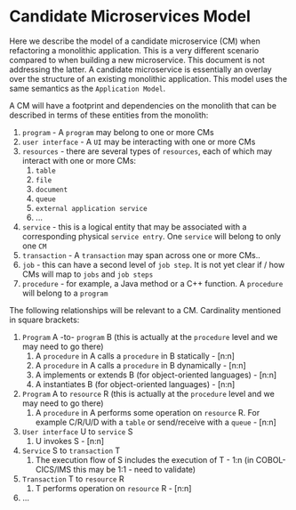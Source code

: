 # Candidate Microservices Model

Here we describe the model of a candidate microservice (CM) when refactoring a monolithic application.
This is a very different scenario compared to when building a new microservice.
This document is not addressing the latter. A candidate microservice is essentially an overlay over the structure
of an existing monolithic application. This model uses the same semantics as the `Application Model`.

A CM will have a footprint and dependencies on the monolith that can be described in terms of these entities from the monolith:
1. `program` - A `program` may belong to one or more CMs
2. `user interface` - A `UI` may be interacting with one or more CMs 
3. `resources` - there are several types of `resources`, each of which may interact with one or more CMs:
    1. `table`
    2. `file`
    3. `document`
    4. `queue`
    5. `external application service`
    6. ...
4. `service` - this is a logical entity that may be associated with a corresponding physical `service entry`. One `service` will belong to only one `CM`
5. `transaction` - A `transaction` may span across one or more CMs..
6. `job` - this can have a second level of `job step`. It is not yet clear if / how CMs will map to `jobs` and `job steps`
7. `procedure` -  for example, a Java method or a C++ function. A `procedure` will belong to a `program`

The following relationships will be relevant to a CM. Cardinality mentioned in square brackets:
1. `Program` A -to- `program` B (this is actually at the `procedure` level and we may need to go there)
    1. A `procedure` in A calls a `procedure` in B statically - [n:n]
    2. A `procedure` in A calls a `procedure` in B dynamically - [n:n]
    3. A implements or extends B (for object-oriented languages) - [n:n]
    4. A instantiates B (for object-oriented languages) - [n:n]
2. `Program` A to  `resource` R (this is actually at the `procedure` level and we may need to go there)
    1. A `procedure` in A performs some operation on `resource` R. For example C/R/U/D with a `table` or send/receive with a `queue` - [n:n]
3. `User interface` U to `service` S
    1. U invokes S - [n:n]
4. `Service` S to `transaction` T
    1. The execution flow of S includes the execution of T - 1:n (in COBOL-CICS/IMS this may be 1:1 - need to validate)
5. `Transaction` T to `resource` R
    1. T performs operation on `resource` R - [n:n]
6. ...
